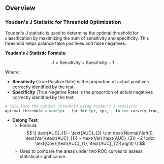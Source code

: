 ## Overview

### Youden's J Statistic for Threshold Optimization

Youden's J statistic is used to determine the optimal threshold for classification by maximizing the sum of sensitivity and specificity. This threshold helps balance false positives and false negatives.

**Youden's J Statistic Formula:**

$$
J = \text{Sensitivity} + \text{Specificity} - 1
$$

Where:
- **Sensitivity** (True Positive Rate) is the proportion of actual positives correctly identified by the test.
- **Specificity** (True Negative Rate) is the proportion of actual negatives correctly identified by the test.

```python
# Calculate the optimal threshold using Youden's J statistic
optimal_threshold = max(tpr - fpr for fpr, tpr, _ in roc_curve(y_true, y_scores))[2]
```

- **Delong Test**:
  - Formula: $$ \( \text{AUC}_{1} - \text{AUC}_{2} \sim \text{Normal}\left(0, \text{Var}(\text{AUC}_{1}) + \text{Var}(\text{AUC}_{2}) - 2 \cdot \text{Cov}(\text{AUC}_{1}, \text{AUC}_{2})\right) \) $$
  - Used to compare the areas under two ROC curves to assess statistical significance.

